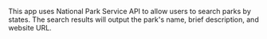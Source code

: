 This app uses National Park Service API to allow users to search parks by states. The search results will output the park's name, brief description, and website URL.
